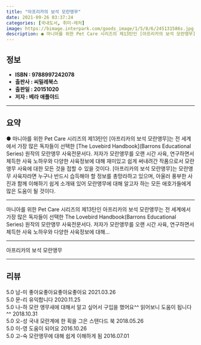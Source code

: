 ```yaml
---
title: "아프리카의 보석 모란앵무"
date: 2021-09-26 03:37:24
categories: [국내도서, 취미-레저]
image: https://bimage.interpark.com/goods_image/1/5/8/6/245131586s.jpg
description: ● 마니아를 위한 Pet Care 시리즈의 제13탄인 [아프리카의 보석 모란앵무]는 전 세계에서 가장 많은 독자들이 선택한 [The Lovebird Handbook](Barrons Educational Series) 원작의 모란앵무 사육전문서다. 저자가 모란앵무를 오랜 시간 사육, 연
---
```


## **정보**

- **ISBN : 9788997242078**
- **출판사 : 씨밀레북스**
- **출판일 : 20151020**
- **저자 : 베라 애플야드**

------



## **요약**

●  마니아를 위한 Pet Care 시리즈의 제13탄인 [아프리카의 보석 모란앵무]는 전 세계에서 가장 많은 독자들이 선택한 [The Lovebird Handbook](Barrons Educational Series) 원작의 모란앵무 사육전문서다. 저자가 모란앵무를 오랜 시간 사육, 연구하면서 체득한 사육 노하우와 다양한 사육정보에 대해 재미있고 쉽게 써내려간 작품으로서 모란앵무 사육에 대한 모든 것을 접할 수 있을 것이다. [아프리카의 보석 모란앵무]는 모란앵무 사육자라면 누구나 반드시 습득해야 할 정보를 총망라하고 있으며, 아울러 풍부한 사진과 함께 이해하기 쉽게 소개돼 있어 모란앵무에 대해 알고자 하는 모든 애호가들에게 많은 도움이 될 것이다.

------

마니아를 위한 Pet Care 시리즈의 제13탄인 아프리카의 보석 모란앵무는 전 세계에서 가장 많은 독자들이 선택한 The Lovebird Handbook(Barrons Educational Series) 원작의 모란앵무 사육전문서다. 저자가 모란앵무를 오랜 시간 사육, 연구하면서 체득한 사육 노하우와 다양한 사육정보에 대해... 

------


아프리카의 보석 모란앵무 

------


## **리뷰** 

5.0 남-미 좋아요좋아요좋아요좋아요 2021.03.26 <br/>5.0 문-리 유익합니다 2020.11.25 <br/>5.0 나-하 모란 앵무새에 대해서 알고 싶어서 구입을 했어요^^
읽어보니 도움이 됩니다^^ 2018.10.31 <br/>5.0 오-성 국내 모란계에 한 획을 그은 스탠다드 북 2018.05.26 <br/>5.0 이-영 도움이 되어요 2016.10.26 <br/>5.0 고-숙 모란앵무에 대해 쉽게 이해하게 됨 2016.07.01 <br/>